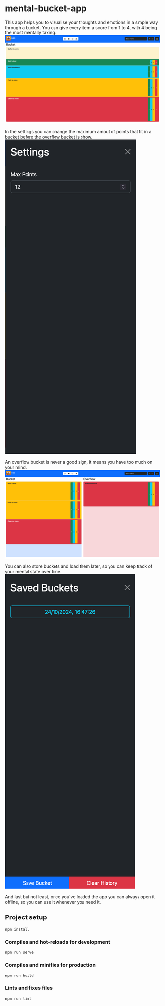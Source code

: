 # mental-bucket-app

This app helps you to visualise your thoughts and emotions in a simple way through a bucket.
You can give every item a score from 1 to 4, with 4 being the most mentally taxing.
![with_buffer.png](docs%2Fwith_buffer.png)

In the settings you can change the maximum amout of points that fit in a bucket before the overflow bucket is show.
![settings.png](docs%2Fsettings.png)

An overflow bucket is never a good sign, it means you have too much on your mind.
![overflow.png](docs%2Foverflow.png)

You can also store buckets and load them later, so you can keep track of your mental state over time.
![saved_buckets.png](docs%2Fsaved_buckets.png)

And last but not least, once you've loaded the app you can always open it offline, so you can use it whenever you need it.

## Project setup
```
npm install
```

### Compiles and hot-reloads for development
```
npm run serve
```

### Compiles and minifies for production
```
npm run build
```

### Lints and fixes files
```
npm run lint
```
